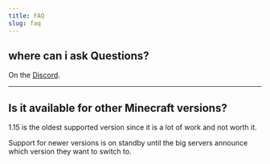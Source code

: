 ```yaml
---
title: FAQ
slug: faq
---
```


## where can i ask Questions?

On the [Discord][].

---

## Is it available for other Minecraft versions?

1.15 is the oldest supported version since it is a lot of work and not worth it.

Support for newer versions is on standby until the big servers announce which version they want to switch to.


[Discord]: https://discord.gg/ddB2MDK
[GitHub]: https://github.com/jan9103/WarGearCore

